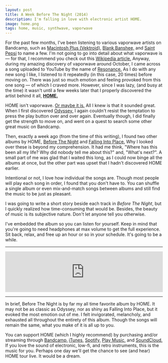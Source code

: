 ```yaml
---
layout: post
title: A Week Before The Night (2014)
description: I'm falling in love with electronic artist HOME.
image: home.png
tags: home, music, synthwave, vaporwave
---
```


For the past few months, I've been listening to various vaporwave artists on Bandcamp, such as [Macintosh Plus (Vektroid),](https://vektroid.bandcamp.com/album/floral-shoppe) [Blank Banshee,](https://blankbanshee.bandcamp.com) and [Saint Pepsi](https://saintpepsi.bandcamp.com/music) to name a few. I'm not going to go into detail about what vaporwave is — for that, I recommend you check out this [Wikipedia article.](https://en.wikipedia.org/wiki/Vaporwave) Anyway, during my amazing discovery of vaporwave around October, I came across a song uploaded to YouTube by the name of [Resonance.](https://www.youtube.com/watch?v=8GW6sLrK40k) As I do with any new song I like, I listened to it repeatedly (in this case, 20 times) before moving on. There was just so much emotion and feeling provoked from this one song — of which I craved more. However, since I was lazy, (and busy at the time) it wasn't until a few weeks later that I properly discovered the artist behind it all, [**HOME.**](https://www.facebook.com/homemusicofficial/)

<!-- break -->

HOME isn't vaporwave. [Or maybe it is.](https://www.facebook.com/homemusicofficial/posts/931648590278205) All I knew is that it sounded great. When I first discovered [Odyssey,](https://midwestcollective.bandcamp.com/album/odyssey) I again couldn't resist the temptation to press the play button over and over again. Eventually though, I did finally get the strength to move on, and went on a quest to search some other great music on Bandcamp.

Then, exactly a week ago (from the time of this writing), I found two other albums by HOME, [Before The Night](https://midwestcollective.bandcamp.com/album/before-the-night) and [Falling Into Place.](https://home96.bandcamp.com/album/falling-into-place) Why I looked over these is beyond my comprehension. It had me think, "Where has this been all my life? Why did nobody tell me about this?" and, "What's next?". A small part of me was glad that I waited this long, as I could now binge all the albums at once, but the other part was upset that I hadn't discovered HOME earlier.

Intentional or not, I love how individual the songs are. Though most people will play each song in order, I found that you don't have to. You can shuffle a single album or even mix-and-match songs between albums and still find the music to be just as pleasant.

I was going to write a short story beside each track in _Before The Night_, but I quickly realized how time-consuming that would be. Besides, the beauty of music is its subjective nature. Don't let anyone tell you otherwise.

I've embedded the album so you can listen for yourself. Keep in mind that you're going to need headphones at max volume to get the full experience. Sit back, relax, and free up an hour or so in your schedule. It's going to be a while.

---

<iframe width="100%" height="130" scrolling="no" frameborder="no" src="https://w.soundcloud.com/player/?url=https%3A//api.soundcloud.com/playlists/67688207&amp;color=ff5500&amp;auto_play=false&amp;hide_related=false&amp;show_comments=true&amp;show_user=true&amp;show_reposts=false"></iframe>

---

In brief, Before The Night is by far my all time favorite album by HOME. It may not be as classic as Odyssey, nor as shiny as Falling Into Place, but it evoked the most emotion out of me. I felt invigorated, melancholy, and exhausted all throughout the entirety of this album. Though the songs will remain the same, what you make of it is all up to you.

You can support HOME (which I highly recommend) by purchasing and/or streaming through [Bandcamp,](https://home96.bandcamp.com) [iTunes,](https://itunes.apple.com/us/artist/home/id1094887965) [Spotify,](https://play.spotify.com/artist/2exebQUDoIoT0dXA8BcN1P) [Play Music,](https://play.google.com/store/music/artist/Home?id=Aczvgmwpheqthbzxhonkhixkf7e) and [SoundCloud.](https://soundcloud.com/home-2001) If you love the sound of electronic, low-fi, and retro instruments, this is the music for you.  Perhaps one day we'll get the chance to see (and hear) HOME tour live. It would be a dream.
